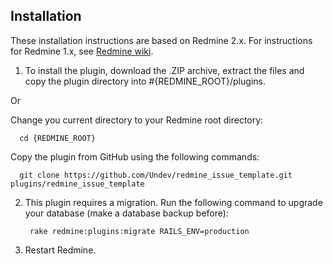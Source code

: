## Installation

These installation instructions are based on Redmine 2.x. For instructions for Redmine 1.x, see [Redmine wiki](http://www.redmine.org/projects/redmine/wiki/Plugins).

1. To install the plugin, download the .ZIP archive, extract the files and copy the plugin directory into #{REDMINE_ROOT}/plugins.

  Or
  
  Change you current directory to your Redmine root directory:
  
      cd {REDMINE_ROOT}
      
  Copy the plugin from GitHub using the following commands:
  
      git clone https://github.com/Undev/redmine_issue_template.git plugins/redmine_issue_template
        
2. This plugin requires a migration. Run the following command to upgrade your database (make a database backup before):  

        rake redmine:plugins:migrate RAILS_ENV=production

3. Restart Redmine.
